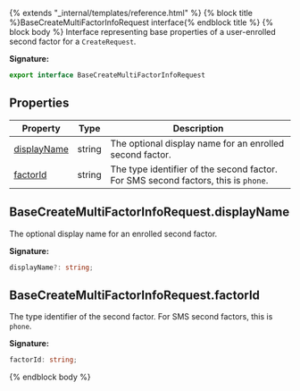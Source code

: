 {% extends "_internal/templates/reference.html" %}
{% block title %}BaseCreateMultiFactorInfoRequest interface{% endblock title %}
{% block body %}
Interface representing base properties of a user-enrolled second factor for a `CreateRequest`<!-- -->.

<b>Signature:</b>

```typescript
export interface BaseCreateMultiFactorInfoRequest 
```

## Properties

|  Property | Type | Description |
|  --- | --- | --- |
|  [displayName](./firebase-admin.auth.basecreatemultifactorinforequest.md#basecreatemultifactorinforequestdisplayname) | string | The optional display name for an enrolled second factor. |
|  [factorId](./firebase-admin.auth.basecreatemultifactorinforequest.md#basecreatemultifactorinforequestfactorid) | string | The type identifier of the second factor. For SMS second factors, this is <code>phone</code>. |

## BaseCreateMultiFactorInfoRequest.displayName

The optional display name for an enrolled second factor.

<b>Signature:</b>

```typescript
displayName?: string;
```

## BaseCreateMultiFactorInfoRequest.factorId

The type identifier of the second factor. For SMS second factors, this is `phone`<!-- -->.

<b>Signature:</b>

```typescript
factorId: string;
```
{% endblock body %}
